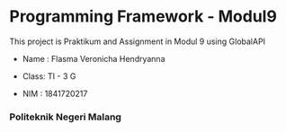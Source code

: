 # Programming Framework - Modul9

This project is Praktikum and Assignment in Modul 9 using GlobalAPI

- Name : Flasma Veronicha Hendryanna

- Class: TI - 3 G

- NIM  : 1841720217

### Politeknik Negeri Malang


